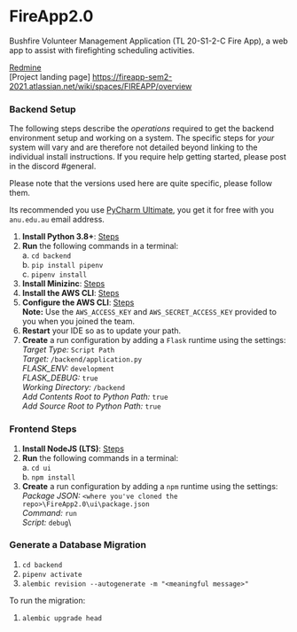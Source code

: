 # FireApp2.0

Bushfire Volunteer Management Application (TL 20-S1-2-C Fire App), a web app to assist with firefighting scheduling 
activities.

[Redmine](https://redmine.cecs.anu.edu.au/redmine/projects/bushfire-volunteer-management-application)\
[Project landing page] https://fireapp-sem2-2021.atlassian.net/wiki/spaces/FIREAPP/overview

### Backend Setup

The following steps describe the _operations_ required to get the backend environment setup and working on a system.
The specific steps for _your_ system will vary and are therefore not detailed beyond linking to the individual install
instructions. If  you require help getting started, please post in the discord #general.

Please note that the versions used here are quite specific, please follow them. 

Its recommended you use [PyCharm Ultimate](https://www.jetbrains.com/pycharm/download/), you get it for free with you
`anu.edu.au` email address. 

1. **Install Python 3.8+**: [Steps](https://www.python.org/downloads/)
2. **Run** the following commands in a terminal:\
    a. `cd backend`\
    b. `pip install pipenv`\
    c. `pipenv install`
3. **Install Minizinc**:  [Steps](https://www.minizinc.org/software.html)
4. **Install the AWS CLI**: [Steps](https://docs.aws.amazon.com/cli/latest/userguide/install-cliv2.html)
5. **Configure the AWS CLI**: [Steps](https://docs.aws.amazon.com/cli/latest/userguide/cli-configure-quickstart.html#cli-configure-quickstart-config)\
    **Note:** Use the `AWS_ACCESS_KEY` and `AWS_SECRET_ACCESS_KEY` provided to you when you joined the team. 
6. **Restart** your IDE so as to update your path. 
7. **Create** a run configuration by adding a `Flask` runtime using the settings:\
    _Target Type:_ `Script Path`\
    _Target:_ `/backend/application.py`\
    _FLASK_ENV:_ `development`\
    _FLASK_DEBUG:_ `true`\
    _Working Directory:_ `/backend`\
    _Add Contents Root to Python Path:_ `true`\
    _Add Source Root to Python Path:_ `true` 


### Frontend Steps

1. **Install NodeJS (LTS)**: [Steps](https://nodejs.org/en/download/)
2. **Run** the following commands in a terminal:\
    a. `cd ui`\
    b. `npm install`
3. **Create** a run configuration by adding a `npm` runtime using the settings:\
    _Package JSON:_ `<where you've cloned the repo>\FireApp2.0\ui\package.json`\
    _Command:_ `run`\
    _Script:_ `debug`\


### Generate  a Database Migration
1. `cd backend`
2. `pipenv activate`
3. `alembic revision --autogenerate -m "<meaningful message>"`

To run the migration: 
1. `alembic upgrade head`

